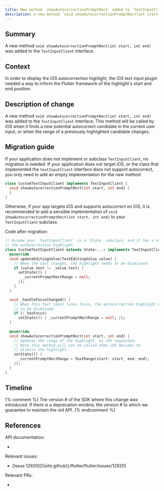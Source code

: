 ```yaml
---
title: New method `showAutocorrectionPromptRect` added to `TextInputClient` 
description: a new method `void showAutocorrectionPromptRect(int start, int end)` was added to the `TextInputClient` interface
---
```



## Summary

A new method `void showAutocorrectionPromptRect(int start, int end)` was added to the `TextInputClient` interface.

## Context

In order to display the iOS autocorrection highlight, the iOS text input plugin needed a way to inform the Flutter framework of 
the highlight's start and end position.

## Description of change

A new method `void showAutocorrectionPromptRect(int start, int end)` was added to the `TextInputClient` interface. This method will
be called by iOS when it finds a new potential autocorrect candidate in the current user input, or when the range of a previously highlighted candidate changes.

## Migration guide

If your application does not implement or subclass `TextInputClient`, no migration is needed.
If your application does not target iOS, or the class that implemented the `textInputClient` interface does not 
support autocorrect, you only need to add an empty implementation for the new method:

```dart
class CustomTextInputClient implements TextInputClient {
  void showAutocorrectionPromptRect(int start, int end) {
  }
}
```

Otherwise, if your app targets iOS and supports autocorrect on iOS, it is recommended to add a sensible implementation of `void showAutocorrectionPromptRect(int start, int end)` 
to your `TextInputClient` subclass. 

Code after migration:

<!-- skip -->
```dart
// Assume your `TextInputClient` is a `State` subclass, and it has a variable `_currentPromptRectRange` that controls 
// the autocorrection highlight.
class CustomTextInputClient extends State<...> implements TextInputClient {
  @override
  void updateEditingValue(TextEditingValue value) {
    // When the text changes, the highlight needs to be dismissed.
    if (value.text != _value.text) {
      setState(() {
        _currentPromptRectRange = null;
      });  
    }
  }

  void _handleFocusChanged() {
    // When this text input loses focus, the autocorrection highlight needs
    // to be dismissed.
    if (!_hasFocus)
      setState(() { _currentPromptRectRange = null; });  
  }
  
  @override
  void showAutocorrectionPromptRect(int start, int end) {
    // Updates the range of the highlight, as iOS requested.
    // Note this method will not be called when iOS decides to
    // dismiss the highlight.
    setState(() {
      _currentPromptRectRange = TextRange(start: start, end: end);
    });
  }
}
```

## Timeline

{% comment %}
The version # of the SDK where this change was
introduced.  If there is a deprecation window,
the version # to which we guarantee to maintain the old API.
{% endcomment %}

## References

API documentation:
* [`TextInputClient`]: https://master-api.flutter.dev/flutter/services/TextInputClient-class.html

Relevant issues:
* [Issue 12920][{{site.github}}/flutter/flutter/issues/12920]

Relevant PRs:
* [iOS UITextInput autocorrection prompt]: {{site.github}}/flutter/flutter/pull/54119/
